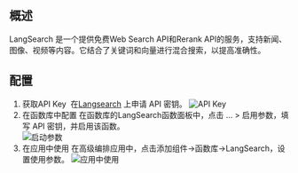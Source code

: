 ## 概述

LangSearch 是一个提供免费Web Search API和Rerank API的服务，支持新闻、图像、视频等内容。它结合了关键词和向量进行混合搜索，以提高准确性。


## 配置

1. 获取API Key 
在[Langsearch](https://langsearch.com/overview) 上申请 API 密钥。
![API Key](/ui/fx/img/langsearchAPI_Key.jpg)
2. 在函数库中配置
在函数库的LangSearch函数面板中，点击 … > 启用参数，填写 API 密钥，并启用该函数。   
![启动参数](/ui/fx/img/langsearch_setting.jpg)
3. 在应用中使用
在高级编排应用中，点击添加组件->函数库->LangSearch，设置使用参数。
![应用中使用](/ui/fx/img/langsearch_app_used.jpg)
 